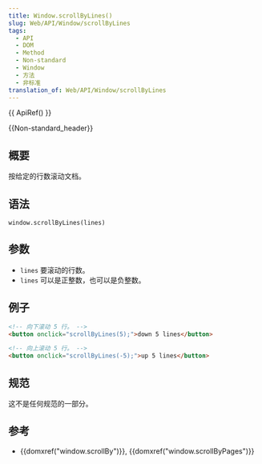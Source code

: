 ```yaml
---
title: Window.scrollByLines()
slug: Web/API/Window/scrollByLines
tags:
  - API
  - DOM
  - Method
  - Non-standard
  - Window
  - 方法
  - 非标准
translation_of: Web/API/Window/scrollByLines
---
```

{{ ApiRef() }}

{{Non-standard_header}}

## 概要

按给定的行数滚动文档。

## 语法

```plain
window.scrollByLines(lines)
```

## 参数

- `lines` 要滚动的行数。
- `lines` 可以是正整数，也可以是负整数。

## 例子

```html
<!-- 向下滚动 5 行。 -->
<button onclick="scrollByLines(5);">down 5 lines</button>
```

```html
<!-- 向上滚动 5 行。 -->
<button onclick="scrollByLines(-5);">up 5 lines</button>
```

## 规范

这不是任何规范的一部分。

## 参考

- {{domxref("window.scrollBy")}}, {{domxref("window.scrollByPages")}}
